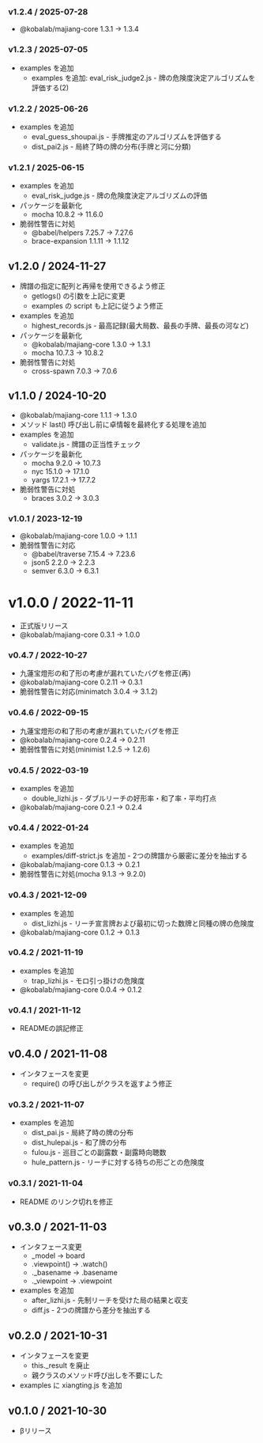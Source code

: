 ### v1.2.4 / 2025-07-28

  - @kobalab/majiang-core 1.3.1 → 1.3.4

### v1.2.3 / 2025-07-05

  - examples を追加
    - examples を追加: eval_risk_judge2.js - 牌の危険度決定アルゴリズムを評価する(2)

### v1.2.2 / 2025-06-26

  - examples を追加
    - eval_guess_shoupai.js - 手牌推定のアルゴリズムを評価する
    - dist_pai2.js - 局終了時の牌の分布(手牌と河に分類)

### v1.2.1 / 2025-06-15

  - examples を追加
    - eval_risk_judge.js - 牌の危険度決定アルゴリズムの評価
  - パッケージを最新化
    - mocha 10.8.2 → 11.6.0
  - 脆弱性警告に対処
    - @babel/helpers 7.25.7 → 7.27.6
    - brace-expansion 1.1.11 → 1.1.12

## v1.2.0 / 2024-11-27

  - 牌譜の指定に配列と再帰を使用できるよう修正
    - getlogs() の引数を上記に変更
    - examples の script も上記に従うよう修正
  - examples を追加
    - highest_records.js - 最高記録(最大局数、最長の手牌、最長の河など)
  - パッケージを最新化
    - @kobalab/majiang-core 1.3.0 → 1.3.1
    - mocha 10.7.3 → 10.8.2
  - 脆弱性警告に対処
    - cross-spawn 7.0.3 → 7.0.6

## v1.1.0 / 2024-10-20

  - @kobalab/majiang-core 1.1.1 → 1.3.0
  - メソッド last() 呼び出し前に卓情報を最終化する処理を追加
  - examples を追加
    - validate.js - 牌譜の正当性チェック
  - パッケージを最新化
    - mocha 9.2.0 → 10.7.3
    - nyc 15.1.0 → 17.1.0
    - yargs 17.2.1 → 17.7.2
  - 脆弱性警告に対処
    - braces 3.0.2 → 3.0.3

### v1.0.1 / 2023-12-19

  - @kobalab/majiang-core 1.0.0 → 1.1.1
  - 脆弱性警告に対応
    - @babel/traverse 7.15.4 → 7.23.6
    - json5 2.2.0 → 2.2.3
    - semver 6.3.0 → 6.3.1

# v1.0.0 / 2022-11-11

  - 正式版リリース
  - @kobalab/majiang-core 0.3.1 → 1.0.0

### v0.4.7 / 2022-10-27

  - 九蓮宝燈形の和了形の考慮が漏れていたバグを修正(再)
  - @kobalab/majiang-core 0.2.11 → 0.3.1
  - 脆弱性警告に対応(minimatch 3.0.4 → 3.1.2)

### v0.4.6 / 2022-09-15

  - 九蓮宝燈形の和了形の考慮が漏れていたバグを修正
  - @kobalab/majiang-core 0.2.4 → 0.2.11
  - 脆弱性警告に対処(minimist 1.2.5 → 1.2.6)

### v0.4.5 / 2022-03-19

  - examples を追加
    - double_lizhi.js - ダブルリーチの好形率・和了率・平均打点
  - @kobalab/majiang-core 0.2.1 → 0.2.4

### v0.4.4 / 2022-01-24

  - examples を追加
    - examples/diff-strict.js を追加  - 2つの牌譜から厳密に差分を抽出する
  - @kobalab/majiang-core 0.1.3 → 0.2.1
  - 脆弱性警告に対処(mocha 9.1.3 → 9.2.0)

### v0.4.3 / 2021-12-09

  - examples を追加
    - dist_lizhi.js  - リーチ宣言牌および最初に切った数牌と同種の牌の危険度
  - @kobalab/majiang-core 0.1.2 → 0.1.3

### v0.4.2 / 2021-11-19

  - examples を追加
    - trap_lizhi.js  - モロ引っ掛けの危険度
  - @kobalab/majiang-core 0.0.4 → 0.1.2

### v0.4.1 / 2021-11-12

  - READMEの誤記修正

## v0.4.0 / 2021-11-08

  - インタフェースを変更
    - require() の呼び出しがクラスを返すよう修正

### v0.3.2 / 2021-11-07

  - examples を追加
    - dist_pai.js  - 局終了時の牌の分布
    - dist_hulepai.js  - 和了牌の分布
    - fulou.js  - 巡目ごとの副露数・副露時向聴数
    - hule_pattern.js  - リーチに対する待ちの形ごとの危険度

### v0.3.1 / 2021-11-04

  - README のリンク切れを修正

## v0.3.0 / 2021-11-03

  - インタフェース変更
    - _model → board
    - .viewpoint() → .watch()
    - ._basename → .basename
    - ._viewpoint → .viewpoint
  - examples を追加
    - after_lizhi.js  - 先制リーチを受けた局の結果と収支
    - diff.js  - 2つの牌譜から差分を抽出する

## v0.2.0 / 2021-10-31

  - インタフェースを変更
     - this._result を廃止
     - 親クラスのメソッド呼び出しを不要にした
  - examples に xiangting.js を追加

## v0.1.0 / 2021-10-30

  - βリリース
